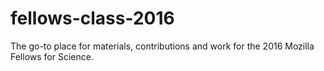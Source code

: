 # fellows-class-2016
The go-to place for materials, contributions and work for the 2016 Mozilla Fellows for Science.
